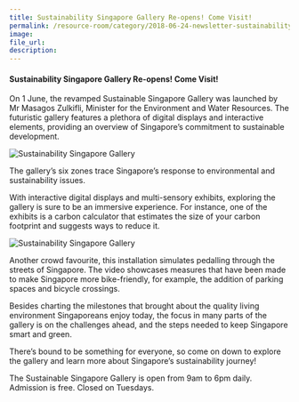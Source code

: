 ```yaml
---  
title: Sustainability Singapore Gallery Re-opens! Come Visit!
permalink: /resource-room/category/2018-06-24-newsletter-sustainability-singapore-gallery-reopens/  
image:  
file_url:  
description:  
---  
```


#### Sustainability Singapore Gallery Re-opens! Come Visit!  

On 1 June, the revamped Sustainable Singapore Gallery was launched by Mr Masagos Zulkifli, Minister for the Environment and Water Resources. The futuristic gallery features a plethora of digital displays and interactive elements, providing an overview of Singapore’s commitment to sustainable development.  

<img src="https://i2.wp.com/climategamechanger.sg/wp-content/uploads/2018/05/SC1_2607.jpg?w=1500&ssl=1" alt="Sustainability Singapore Gallery">  

The gallery’s six zones trace Singapore’s response to environmental and sustainability issues.  

With interactive digital displays and multi-sensory exhibits, exploring the gallery is sure to be an immersive experience. For instance, one of the exhibits is a carbon calculator that estimates the size of your carbon footprint and suggests ways to reduce it.  

<img src="https://i1.wp.com/climategamechanger.sg/wp-content/uploads/2018/06/NNM_5654.jpg?w=1500&ssl=1" alt="Sustainability Singapore Gallery">  

Another crowd favourite, this installation simulates pedalling through the streets of Singapore. The video showcases measures that have been made to make Singapore more bike-friendly, for example, the addition of parking spaces and bicycle crossings.  

Besides charting the milestones that brought about the quality living environment Singaporeans enjoy today, the focus in many parts of the gallery is on the challenges ahead, and the steps needed to keep Singapore smart and green.  

There’s bound to be something for everyone, so come on down to explore the gallery and learn more about Singapore’s sustainability journey!  

The Sustainable Singapore Gallery is open from 9am to 6pm daily. Admission is free. Closed on Tuesdays.  
